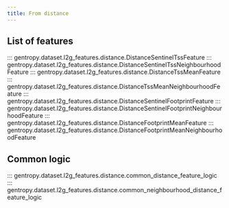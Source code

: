 ```yaml
---
title: From distance
---
```


## List of features

::: gentropy.dataset.l2g_features.distance.DistanceSentinelTssFeature
::: gentropy.dataset.l2g_features.distance.DistanceSentinelTssNeighbourhoodFeature
::: gentropy.dataset.l2g_features.distance.DistanceTssMeanFeature
::: gentropy.dataset.l2g_features.distance.DistanceTssMeanNeighbourhoodFeature
::: gentropy.dataset.l2g_features.distance.DistanceSentinelFootprintFeature
::: gentropy.dataset.l2g_features.distance.DistanceSentinelFootprintNeighbourhoodFeature
::: gentropy.dataset.l2g_features.distance.DistanceFootprintMeanFeature
::: gentropy.dataset.l2g_features.distance.DistanceFootprintMeanNeighbourhoodFeature

## Common logic

::: gentropy.dataset.l2g_features.distance.common_distance_feature_logic
::: gentropy.dataset.l2g_features.distance.common_neighbourhood_distance_feature_logic
